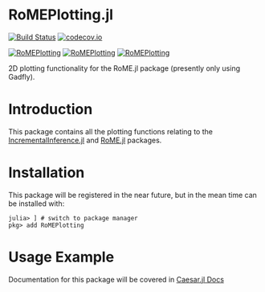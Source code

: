 # RoMEPlotting.jl

[![Build Status](https://travis-ci.org/JuliaRobotics/RoMEPlotting.jl.svg?branch=master)](https://travis-ci.org/JuliaRobotics/RoMEPlotting.jl)
[![codecov.io](https://codecov.io/github/JuliaRobotics/RoMEPlotting.jl/coverage.svg?branch=master)](https://codecov.io/github/JuliaRobotics/RoMEPlotting.jl?branch=master)

[![RoMEPlotting](http://pkg.julialang.org/badges/RoMEPlotting_0.6.svg)](http://pkg.julialang.org/?pkg=RoMEPlotting&ver=0.6)
[![RoMEPlotting](http://pkg.julialang.org/badges/RoMEPlotting_0.7.svg)](http://pkg.julialang.org/?pkg=RoMEPlotting&ver=0.7)
[![RoMEPlotting](http://pkg.julialang.org/badges/RoMEPlotting_1.0.svg)](http://pkg.julialang.org/?pkg=RoMEPlotting&ver=1.0)


2D plotting functionality for the RoME.jl package (presently only using Gadfly).

# Introduction

This package contains all the plotting functions relating to the [IncrementalInference.jl](http://www.github.com/JuliaRobotics/IncrementalInference.jl) and [RoME.jl](http://www.github.com/JuliaRobotics/RoME.jl) packages.

# Installation

This package will be registered in the near future, but in the mean time can be installed with:
```
julia> ] # switch to package manager
pkg> add RoMEPlotting
```

# Usage Example

Documentation for this package will be covered in [Caesar.jl Docs](http://juliarobotics.github.io/Caesar.jl/latest/)
